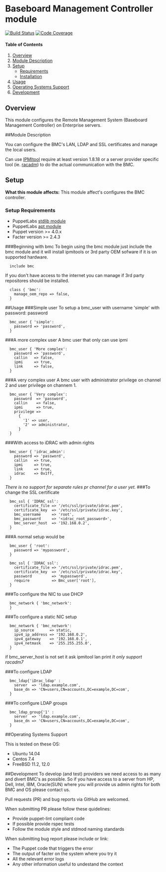 # Baseboard Management Controller module

[![Build Status](https://api.travis-ci.org/horsefish/bmc.png?branch=master)](https://travis-ci.org/horsefish/bmc)
[![Code Coverage](https://coveralls.io/repos/github/horsefish/bmc/badge.svg?branch=master)](https://coveralls.io/github/horsefish/bmc)

[IPMItool]: https://sourceforge.net/projects/ipmitool/
[stdlib module]: https://github.com/puppetlabs/puppetlabs-stdlib
[apt module]: https://forge.puppet.com/puppetlabs/apt
[racadm]: http://pilot.search.dell.com/racadm

#### Table of Contents

1. [Overview](#overview)
2. [Module Description](#module-description)
3. [Setup](#setup)
    * [Requirements](#Setup-Requirements)
    * [Installation](#beginning-with-bmc)
4. [Usage](#usage)
5. [Operating Systems Support](#operating-systems-support)
6. [Development](#development)

## Overview

This module configures the Remote Management System (Baseboard Management Controller) on Enterprise servers. 

##Module Description

You can configure the BMC's LAN, LDAP and SSL certificates and manage the local users.

Can use [IPMItool] require at least version 1.8.18 or a server provider specific tool (ie. [racadm]) to do the actual communication with the BMC.

## Setup

**What this module affects:**
This module affect's configures the BMC controller.

### Setup Requirements
* PuppetLabs [stdlib module]
* PuppetLabs [apt module]
* Puppet version >= 4.0.x
* Facter version >= 2.4.3

###Beginning with bmc
To begin using the bmc module just include the bmc module and it will install ipmitools or 3rd party OEM sofware if it
is on supported hardware.
```puppet
  include bmc
```

If you don't have access to the internet you can manage if 3rd party repositores should be installed. 
```puppet
  class { 'bmc':
    manage_oem_repo => false,
  }
```

##Usage
###Simple user
To setup a bmc_user with username 'simple' with password: password
```puppet
  bmc_user { 'simple':
    password => 'password',
  }
```
###A more complex user
A bmc user that only can use ipmi
```puppet
  bmc_user { 'More complex':
    password => 'password',
    callin   => false,
    ipmi     => true,
    link     => false,
  }
```
###A very complex user
A bmc user with administrator privilege on channel 2 and user privilege on channem 1. 
```puppet
  bmc_user { 'Very complex':
    password  => 'password',
    callin    => false,
    ipmi      => true,
    privilege => 
      {
        '1' => user,
        '2' => administrator,
      }
  }
```
###With access to iDRAC with admin rights
```puppet
  bmc_user { 'idrac_admin':
    password => 'password',
    callin   => true,
    ipmi     => true,
    link     => true,
    idrac    => 0x1ff,
  }
```
*There is no support for separate rules pr channel for a user yet.*
###To change the SSL certificate 
```puppet
  bmc_ssl { 'IDRAC ssl':
    certificate_file => '/etc/ssl/private/idrac.pem',
    certificate_key  => '/etc/ssl/private/idrac.key',
    bmc_username     => 'root',
    bmc_password     => '<idrac_root_password>',
    bmc_server_host  => '192.168.0.2',
  }
```
###A normal setup would be
```puppet
  bmc_user { 'root':
    password => 'mypassword',
  }
  
  bmc_ssl { 'IDRAC ssl':
    certificate_file => '/etc/ssl/private/idrac.pem',
    certificate_key  => '/etc/ssl/private/idrac.key',
    password         => 'mypassword',
    require          => Bmc_user['root'],
  }
```
###To configure the NIC to use DHCP
```puppet
  bmc_network { 'bmc_network':
  }
```
###To configure a static NIC setup
```puppet
  bmc_network { 'bmc_network':
    ip_source       => static,
    ipv4_ip_address => '192.168.0.2',
    ipv4_gateway    => '192.168.0.1',
    ipv4_netmask    => '255.255.255.0',
  }
```

if bmc_server_host is not set it ask ipmitool lan print
*It only support racadm7*

###To configure LDAP
```puppet
  bmc_ldap{'iDrac_ldap' :
    server  => 'ldap.example.com',
    base_dn => 'CN=users,CN=accounts,DC=example,DC=com',
  }
```
###To configure LDAP groups
```puppet
  bmc_ldap_group{'1' :
    server  => 'ldap.example.com',
    base_dn => 'CN=users,CN=accounts,DC=example,DC=com',
  }
```

##Operating Systems Support

This is tested on these OS:
- Ubuntu 14.04
- Centos 7.4
- FreeBSD 11.2, 12.0

##Development
To develop (and test) providers we need access to as many and divert BMC's
as possible. So if you have access to a server from HP, Dell, Intel, IBM, Oracle(SUN)
where you will provide us admin rights for both BMC and OS please contact us.

Pull requests (PR) and bug reports via GitHub are welcomed.

When submitting PR please follow these quidelines:
- Provide puppet-lint compliant code
- If possible provide rspec tests
- Follow the module style and stdmod naming standards

When submitting bug report please include or link:
- The Puppet code that triggers the error
- The output of facter on the system where you try it
- All the relevant error logs
- Any other information useful to undestand the context
